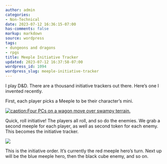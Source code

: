 ```yaml
---
author: admin
categories:
- Non-Technical
date: 2023-07-12 16:36:15-07:00
has-comments: false
markup: markdown
source: wordpress
tags:
- dungeons and dragons
- rpgs
title: Meeple Initiative Tracker
updated: 2023-07-12 16:37:58-07:00
wordpress_id: 1094
wordpress_slug: meeple-initiative-tracker
---
```

I play D&D. There are a thousand initiative trackers out there. Here’s one I invented recently.

First, each player picks a Meeple to be their character’s mini.

[![caption:Four PCs on a wagon move over swampy terrain.](https://blog.za3k.com/wp-content/uploads/2023/07/board-crop-1024x387.jpg)](https://blog.za3k.com/wp-content/uploads/2023/07/board-crop.jpg)

Quick, roll initiative! The players all roll, and so do the enemies. We grab a second meeple for each player, as well as second token for each enemy. This becomes the initiative tracker.

[![](https://blog.za3k.com/wp-content/uploads/2023/07/initiative-crop-1-1024x341.jpg)](https://blog.za3k.com/wp-content/uploads/2023/07/initiative-crop-1.jpg)

This is the initiative order. It’s currently the red meeple hero’s turn. Next up will be the blue meeple hero, then the black cube enemy, and so on.
